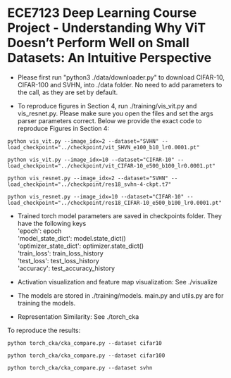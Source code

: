 # ECE7123 Deep Learning Course Project - Understanding Why ViT Doesn’t Perform Well on Small Datasets: An Intuitive Perspective

- Please first run "python3 ./data/downloader.py" to download CIFAR-10, CIFAR-100 and SVHN, into ./data folder. No need to add parameters to the call, as they are set by default.

- To reproduce figures in Section 4, run ./training/vis_vit.py and vis_resnet.py. Please make sure you open the files and set the args parser parameters correct. Below we provide the exact code to reproduce Figures in Section 4: <br />
```
python vis_vit.py --image_idx=2 --dataset="SVHN" --load_checkpoint="../checkpoint/vit_SHVN_e100_b10_lr0.0001.pt" 
```
```
python vis_vit.py --image_idx=10 --dataset="CIFAR-10" --load_checkpoint="../checkpoint/vit_CIFAR-10_e500_b100_lr0.0001.pt"
```
```
python vis_resnet.py --image_idx=2 --dataset="SVHN" --load_checkpoint="../checkpoint/res18_svhn-4-ckpt.t7"
```
```
python vis_resnet.py --image_idx=10 --dataset="CIFAR-10" --load_checkpoint="../checkpoint/res18_CIFAR-10_e500_b100_lr0.0001.pt"
```

- Trained torch model parameters are saved in checkpoints folder. They have the following keys <br />
    'epoch': epoch <br />
    'model_state_dict': model.state_dict() <br />
    'optimizer_state_dict': optimizer.state_dict() <br />
    'train_loss': train_loss_history <br />
    'test_loss': test_loss_history <br />
    'accuracy': test_accuracy_history

- Activation visualization and feature map visualization: See ./visualize

- The models are stored in ./training/models. main.py and utils.py are for training the models. 

- Representation Similarity: See ./torch_cka 

To reproduce the results:
```
python torch_cka/cka_compare.py --dataset cifar10
```
```
python torch_cka/cka_compare.py --dataset cifar100
```
```
python torch_cka/cka_compare.py --dataset svhn
```
